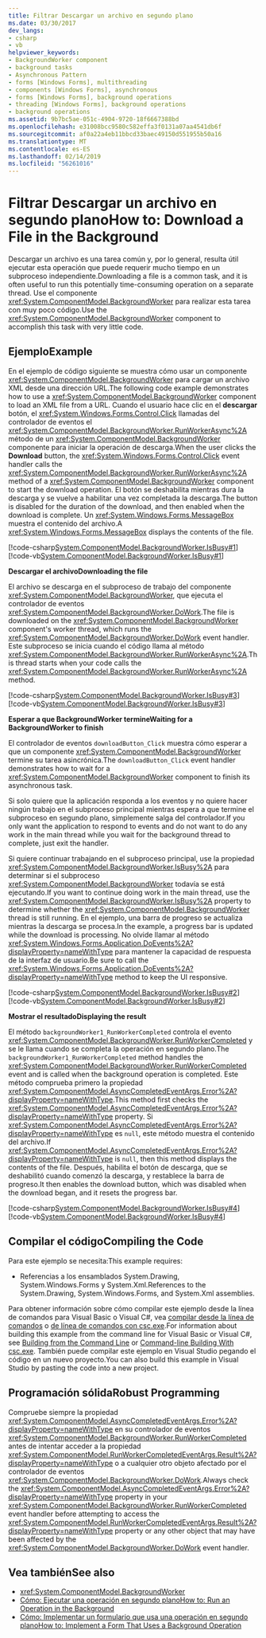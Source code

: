 ```yaml
---
title: Filtrar Descargar un archivo en segundo plano
ms.date: 03/30/2017
dev_langs:
- csharp
- vb
helpviewer_keywords:
- BackgroundWorker component
- background tasks
- Asynchronous Pattern
- forms [Windows Forms], multithreading
- components [Windows Forms], asynchronous
- forms [Windows Forms], background operations
- threading [Windows Forms], background operations
- background operations
ms.assetid: 9b7bc5ae-051c-4904-9720-18f6667388bd
ms.openlocfilehash: e31008bcc9580c582effa3f0131a07aa4541db6f
ms.sourcegitcommit: af0a22a4eb11bbcd33baec49150d551955b50a16
ms.translationtype: MT
ms.contentlocale: es-ES
ms.lasthandoff: 02/14/2019
ms.locfileid: "56261016"
---
```

# <a name="how-to-download-a-file-in-the-background"></a><span data-ttu-id="af93b-102">Filtrar Descargar un archivo en segundo plano</span><span class="sxs-lookup"><span data-stu-id="af93b-102">How to: Download a File in the Background</span></span>
<span data-ttu-id="af93b-103">Descargar un archivo es una tarea común y, por lo general, resulta útil ejecutar esta operación que puede requerir mucho tiempo en un subproceso independiente.</span><span class="sxs-lookup"><span data-stu-id="af93b-103">Downloading a file is a common task, and it is often useful to run this potentially time-consuming operation on a separate thread.</span></span> <span data-ttu-id="af93b-104">Use el componente <xref:System.ComponentModel.BackgroundWorker> para realizar esta tarea con muy poco código.</span><span class="sxs-lookup"><span data-stu-id="af93b-104">Use the <xref:System.ComponentModel.BackgroundWorker> component to accomplish this task with very little code.</span></span>  
  
## <a name="example"></a><span data-ttu-id="af93b-105">Ejemplo</span><span class="sxs-lookup"><span data-stu-id="af93b-105">Example</span></span>  
 <span data-ttu-id="af93b-106">En el ejemplo de código siguiente se muestra cómo usar un componente <xref:System.ComponentModel.BackgroundWorker> para cargar un archivo XML desde una dirección URL.</span><span class="sxs-lookup"><span data-stu-id="af93b-106">The following code example demonstrates how to use a <xref:System.ComponentModel.BackgroundWorker> component to load an XML file from a URL.</span></span> <span data-ttu-id="af93b-107">Cuando el usuario hace clic en el **descargar** botón, el <xref:System.Windows.Forms.Control.Click> llamadas del controlador de eventos el <xref:System.ComponentModel.BackgroundWorker.RunWorkerAsync%2A> método de un <xref:System.ComponentModel.BackgroundWorker> componente para iniciar la operación de descarga.</span><span class="sxs-lookup"><span data-stu-id="af93b-107">When the user clicks the **Download** button, the <xref:System.Windows.Forms.Control.Click> event handler calls the <xref:System.ComponentModel.BackgroundWorker.RunWorkerAsync%2A> method of a <xref:System.ComponentModel.BackgroundWorker> component to start the download operation.</span></span> <span data-ttu-id="af93b-108">El botón se deshabilita mientras dura la descarga y se vuelve a habilitar una vez completada la descarga.</span><span class="sxs-lookup"><span data-stu-id="af93b-108">The button is disabled for the duration of the download, and then enabled when the download is complete.</span></span> <span data-ttu-id="af93b-109">Un <xref:System.Windows.Forms.MessageBox> muestra el contenido del archivo.</span><span class="sxs-lookup"><span data-stu-id="af93b-109">A <xref:System.Windows.Forms.MessageBox> displays the contents of the file.</span></span>  
  
 [!code-csharp[System.ComponentModel.BackgroundWorker.IsBusy#1](../../../../samples/snippets/csharp/VS_Snippets_Winforms/System.ComponentModel.BackgroundWorker.IsBusy/CS/Form1.cs#1)]
 [!code-vb[System.ComponentModel.BackgroundWorker.IsBusy#1](../../../../samples/snippets/visualbasic/VS_Snippets_Winforms/System.ComponentModel.BackgroundWorker.IsBusy/VB/Form1.vb#1)]  
  
 <span data-ttu-id="af93b-110">**Descargar el archivo**</span><span class="sxs-lookup"><span data-stu-id="af93b-110">**Downloading the file**</span></span>  
  
 <span data-ttu-id="af93b-111">El archivo se descarga en el subproceso de trabajo del componente <xref:System.ComponentModel.BackgroundWorker>, que ejecuta el controlador de eventos <xref:System.ComponentModel.BackgroundWorker.DoWork>.</span><span class="sxs-lookup"><span data-stu-id="af93b-111">The file is downloaded on the <xref:System.ComponentModel.BackgroundWorker> component's worker thread, which runs the <xref:System.ComponentModel.BackgroundWorker.DoWork> event handler.</span></span> <span data-ttu-id="af93b-112">Este subproceso se inicia cuando el código llama al método <xref:System.ComponentModel.BackgroundWorker.RunWorkerAsync%2A>.</span><span class="sxs-lookup"><span data-stu-id="af93b-112">This thread starts when your code calls the <xref:System.ComponentModel.BackgroundWorker.RunWorkerAsync%2A> method.</span></span>  
  
 [!code-csharp[System.ComponentModel.BackgroundWorker.IsBusy#3](../../../../samples/snippets/csharp/VS_Snippets_Winforms/System.ComponentModel.BackgroundWorker.IsBusy/CS/Form1.cs#3)]
 [!code-vb[System.ComponentModel.BackgroundWorker.IsBusy#3](../../../../samples/snippets/visualbasic/VS_Snippets_Winforms/System.ComponentModel.BackgroundWorker.IsBusy/VB/Form1.vb#3)]  
  
 <span data-ttu-id="af93b-113">**Esperar a que BackgroundWorker termine**</span><span class="sxs-lookup"><span data-stu-id="af93b-113">**Waiting for a BackgroundWorker to finish**</span></span>  
  
 <span data-ttu-id="af93b-114">El controlador de eventos `downloadButton_Click` muestra cómo esperar a que un componente <xref:System.ComponentModel.BackgroundWorker> termine su tarea asincrónica.</span><span class="sxs-lookup"><span data-stu-id="af93b-114">The `downloadButton_Click` event handler demonstrates how to wait for a <xref:System.ComponentModel.BackgroundWorker> component to finish its asynchronous task.</span></span>  
  
 <span data-ttu-id="af93b-115">Si solo quiere que la aplicación responda a los eventos y no quiere hacer ningún trabajo en el subproceso principal mientras espera a que termine el subproceso en segundo plano, simplemente salga del controlador.</span><span class="sxs-lookup"><span data-stu-id="af93b-115">If you only want the application to respond to events and do not want to do any work in the main thread while you wait for the background thread to complete, just exit the handler.</span></span>  
  
 <span data-ttu-id="af93b-116">Si quiere continuar trabajando en el subproceso principal, use la propiedad <xref:System.ComponentModel.BackgroundWorker.IsBusy%2A> para determinar si el subproceso <xref:System.ComponentModel.BackgroundWorker> todavía se está ejecutando.</span><span class="sxs-lookup"><span data-stu-id="af93b-116">If you want to continue doing work in the main thread, use the <xref:System.ComponentModel.BackgroundWorker.IsBusy%2A> property to determine whether the <xref:System.ComponentModel.BackgroundWorker> thread is still running.</span></span> <span data-ttu-id="af93b-117">En el ejemplo, una barra de progreso se actualiza mientras la descarga se procesa.</span><span class="sxs-lookup"><span data-stu-id="af93b-117">In the example, a progress bar is updated while the download is processing.</span></span> <span data-ttu-id="af93b-118">No olvide llamar al método <xref:System.Windows.Forms.Application.DoEvents%2A?displayProperty=nameWithType> para mantener la capacidad de respuesta de la interfaz de usuario.</span><span class="sxs-lookup"><span data-stu-id="af93b-118">Be sure to call the <xref:System.Windows.Forms.Application.DoEvents%2A?displayProperty=nameWithType> method to keep the UI responsive.</span></span>  
  
 [!code-csharp[System.ComponentModel.BackgroundWorker.IsBusy#2](../../../../samples/snippets/csharp/VS_Snippets_Winforms/System.ComponentModel.BackgroundWorker.IsBusy/CS/Form1.cs#2)]
 [!code-vb[System.ComponentModel.BackgroundWorker.IsBusy#2](../../../../samples/snippets/visualbasic/VS_Snippets_Winforms/System.ComponentModel.BackgroundWorker.IsBusy/VB/Form1.vb#2)]  
  
 <span data-ttu-id="af93b-119">**Mostrar el resultado**</span><span class="sxs-lookup"><span data-stu-id="af93b-119">**Displaying the result**</span></span>  
  
 <span data-ttu-id="af93b-120">El método `backgroundWorker1_RunWorkerCompleted` controla el evento <xref:System.ComponentModel.BackgroundWorker.RunWorkerCompleted> y se le llama cuando se completa la operación en segundo plano.</span><span class="sxs-lookup"><span data-stu-id="af93b-120">The `backgroundWorker1_RunWorkerCompleted` method handles the <xref:System.ComponentModel.BackgroundWorker.RunWorkerCompleted> event and is called when the background operation is completed.</span></span> <span data-ttu-id="af93b-121">Este método comprueba primero la propiedad <xref:System.ComponentModel.AsyncCompletedEventArgs.Error%2A?displayProperty=nameWithType>.</span><span class="sxs-lookup"><span data-stu-id="af93b-121">This method first checks the <xref:System.ComponentModel.AsyncCompletedEventArgs.Error%2A?displayProperty=nameWithType> property.</span></span> <span data-ttu-id="af93b-122">Si <xref:System.ComponentModel.AsyncCompletedEventArgs.Error%2A?displayProperty=nameWithType> es `null`, este método muestra el contenido del archivo.</span><span class="sxs-lookup"><span data-stu-id="af93b-122">If <xref:System.ComponentModel.AsyncCompletedEventArgs.Error%2A?displayProperty=nameWithType> is `null`, then this method displays the contents of the file.</span></span> <span data-ttu-id="af93b-123">Después, habilita el botón de descarga, que se deshabilitó cuando comenzó la descarga, y restablece la barra de progreso.</span><span class="sxs-lookup"><span data-stu-id="af93b-123">It then enables the download button, which was disabled when the download began, and it resets the progress bar.</span></span>  
  
 [!code-csharp[System.ComponentModel.BackgroundWorker.IsBusy#4](../../../../samples/snippets/csharp/VS_Snippets_Winforms/System.ComponentModel.BackgroundWorker.IsBusy/CS/Form1.cs#4)]
 [!code-vb[System.ComponentModel.BackgroundWorker.IsBusy#4](../../../../samples/snippets/visualbasic/VS_Snippets_Winforms/System.ComponentModel.BackgroundWorker.IsBusy/VB/Form1.vb#4)]  
  
## <a name="compiling-the-code"></a><span data-ttu-id="af93b-124">Compilar el código</span><span class="sxs-lookup"><span data-stu-id="af93b-124">Compiling the Code</span></span>  
 <span data-ttu-id="af93b-125">Para este ejemplo se necesita:</span><span class="sxs-lookup"><span data-stu-id="af93b-125">This example requires:</span></span>  
  
-   <span data-ttu-id="af93b-126">Referencias a los ensamblados System.Drawing, System.Windows.Forms y System.Xml.</span><span class="sxs-lookup"><span data-stu-id="af93b-126">References to the System.Drawing, System.Windows.Forms, and System.Xml assemblies.</span></span>  
  
 <span data-ttu-id="af93b-127">Para obtener información sobre cómo compilar este ejemplo desde la línea de comandos para Visual Basic o Visual C#, vea [compilar desde la línea de comandos](../../../visual-basic/reference/command-line-compiler/building-from-the-command-line.md) o [de línea de comandos con csc.exe](../../../csharp/language-reference/compiler-options/command-line-building-with-csc-exe.md).</span><span class="sxs-lookup"><span data-stu-id="af93b-127">For information about building this example from the command line for Visual Basic or Visual C#, see [Building from the Command Line](../../../visual-basic/reference/command-line-compiler/building-from-the-command-line.md) or [Command-line Building With csc.exe](../../../csharp/language-reference/compiler-options/command-line-building-with-csc-exe.md).</span></span> <span data-ttu-id="af93b-128">También puede compilar este ejemplo en Visual Studio pegando el código en un nuevo proyecto.</span><span class="sxs-lookup"><span data-stu-id="af93b-128">You can also build this example in Visual Studio by pasting the code into a new project.</span></span>  
  
## <a name="robust-programming"></a><span data-ttu-id="af93b-129">Programación sólida</span><span class="sxs-lookup"><span data-stu-id="af93b-129">Robust Programming</span></span>  
 <span data-ttu-id="af93b-130">Compruebe siempre la propiedad <xref:System.ComponentModel.AsyncCompletedEventArgs.Error%2A?displayProperty=nameWithType> en su controlador de eventos <xref:System.ComponentModel.BackgroundWorker.RunWorkerCompleted> antes de intentar acceder a la propiedad <xref:System.ComponentModel.RunWorkerCompletedEventArgs.Result%2A?displayProperty=nameWithType> o a cualquier otro objeto afectado por el controlador de eventos <xref:System.ComponentModel.BackgroundWorker.DoWork>.</span><span class="sxs-lookup"><span data-stu-id="af93b-130">Always check the <xref:System.ComponentModel.AsyncCompletedEventArgs.Error%2A?displayProperty=nameWithType> property in your <xref:System.ComponentModel.BackgroundWorker.RunWorkerCompleted> event handler before attempting to access the <xref:System.ComponentModel.RunWorkerCompletedEventArgs.Result%2A?displayProperty=nameWithType> property or any other object that may have been affected by the <xref:System.ComponentModel.BackgroundWorker.DoWork> event handler.</span></span>  
  
## <a name="see-also"></a><span data-ttu-id="af93b-131">Vea también</span><span class="sxs-lookup"><span data-stu-id="af93b-131">See also</span></span>
- <xref:System.ComponentModel.BackgroundWorker>
- [<span data-ttu-id="af93b-132">Cómo: Ejecutar una operación en segundo plano</span><span class="sxs-lookup"><span data-stu-id="af93b-132">How to: Run an Operation in the Background</span></span>](../../../../docs/framework/winforms/controls/how-to-run-an-operation-in-the-background.md)
- [<span data-ttu-id="af93b-133">Cómo: Implementar un formulario que usa una operación en segundo plano</span><span class="sxs-lookup"><span data-stu-id="af93b-133">How to: Implement a Form That Uses a Background Operation</span></span>](../../../../docs/framework/winforms/controls/how-to-implement-a-form-that-uses-a-background-operation.md)
